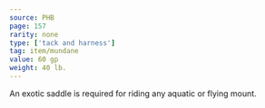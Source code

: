 ```yaml
---
source: PHB
page: 157
rarity: none
type: ['tack and harness']
tag: item/mundane
value: 60 gp
weight: 40 lb.
---
```


An exotic saddle is required for riding any aquatic or flying mount.

